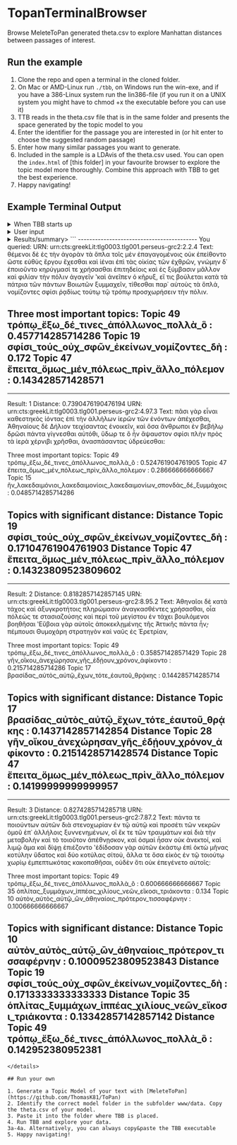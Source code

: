 # TopanTerminalBrowser

Browse MeleteToPan generated theta.csv to explore Manhattan distances between passages of interest.

## Run the example

1. Clone the repo and open a terminal in the cloned folder.
2. On Mac or AMD-Linux run `./tbb`, on Windows run the win-exe, and if you have a 386-Linux system run the lin386-file (if you run it on a UNIX system you might have to chmod +x the executable before you can use it)
3. TTB reads in the theta.csv file that is in the same folder and presents the space generated by the topic model to you
4. Enter the identifier for the passage you are interested in (or hit enter to choose the suggested random passage)
5. Enter how many similar passages you want to generate.
6. Included in the sample is a LDAvis of the theta.csv used. You can open the `index.html` of [this folder] in your favourite browser to explore the topic model more thoroughly. Combine this approach with TBB to get the best experience.
7. Happy navigating!

## Example Terminal Output

<details><summary>When TBB starts up</summary>
```
Locals-MacBook-Pro:TopanTerminalBrowser koentges$ ./tbb 
Reading file.
All is read.
Browsing through the space of the following topic dimensions:
Topic 1 ἡμῶν_ὑμῖν_ἡμᾶς_ἡμῖν_ὑμεῖς_ὑμᾶς_ἃ
Topic 2 ἡμῖν_ἡμᾶς_γε_ἡμῶν_μόνον_οὐδ_ἔσται
Topic 3 πρέσβεις_λακεδαιμονίους_λακεδαιμονίων_ξυμμαχίαν_λακεδαιμόνιοι_σφίσι_σπονδὰς
Topic 4 νῆες_νεῶν_εἴκοσι_πέντε_πελοποννήσιοι_δύο_δέκα
Topic 5 εὖ_δι_ἐξ_αἰεὶ_ὄντες_καλῶς_πλεῖστα
Topic 6 δὴ_πρὸ_ἐγένετο_πολέμου_γε_τοῦδε_χρόνον
Topic 7 νεῶν_ναυσὶν_νῆες_χίον_δέκα_χίων_χῖοι
Topic 8 σφῶν_ὅπως_πρέσβεις_ἔς_ξυμμάχους_χρήματα_πέμπειν
Topic 9 εἴ_τις_ἄν_οὐδ_δέ_τρόπῳ_κατ
Topic 10 αὐτὸν_αὐτὸς_αὐτῷ_ὢν_ἀθηναίοις_πρότερον_τισσαφέρνην
Topic 11 ἡμῖν_ἢν_ἧσσον_ᾧ_οὐχ_ἡμῶν_πλέον
Topic 12 τοιάδε_τοιαῦτα_αὐτὸς_εἶπεν_εἴ_εἶπον_λέγειν
Topic 13 κέρας_πολὺ_συρακοσίων_συρακόσιοι_στράτευμα_δεξιὸν_ξύμμαχοι
Topic 14 ὑμᾶς_ἡμᾶς_ἡμεῖς_ὑμῖν_ὦ_ὑμῶν_ὑπ
Topic 15 ἢν_λακεδαιμόνιοι_λακεδαιμονίοις_λακεδαιμονίων_σπονδὰς_δέ_ξυμμάχοις
Topic 16 συρακοσίων_συρακόσιοι_ὅπως_ναυσὶ_αὖθις_ᾗ_πρότερον
Topic 17 βρασίδας_αὐτὸς_αὐτῷ_ἔχων_τότε_ἑαυτοῦ_θρᾴκης
Topic 18 ᾗ_ὅπως_τείχους_πόλεως_τεῖχος_εἴ_τείχει
Topic 19 σφίσι_τούς_οὐχ_σφῶν_ἐκείνων_νομίζοντες_δὴ
Topic 20 τις_παρὰ_σφᾶς_οὐδ_ἔσεσθαι_πρὶν_ἔργῳ
Topic 21 ὄντες_ἑλλήνων_ὅσοι_ἄλλων_βαρβάρων_ποτε_ἕλληνες
Topic 22 ἄλλοι_ὁπλῖται_πάντες_μετ_ξύμμαχοι_οἷς_ἦλθον
Topic 23 καθ_ἄλλους_τήν_εἴ_πάλιν_κινδύνου_πάντα
Topic 24 θαλάσσης_ναυτικὸν_γῆς_πρότερον_νεῶν_πόλεμον_γῆν
Topic 25 πόλις_ἐξ_μέχρι_πρότερον_θαλάσσης_ποταμοῦ_ἀπ
Topic 26 μήτε_ξυμμάχους_ὅπλα_σφᾶς_λακεδαιμόνιοι_ἑαυτῶν_αὐτούς
Topic 27 θέρους_λακεδαιμόνιοι_ἐπιγιγνομένου_λακεδαιμονίων_χειμῶνος_ξύμμαχοι_πάλιν
Topic 28 γῆν_οἴκου_ἀνεχώρησαν_γῆς_ἐδῄουν_χρόνον_ἀφίκοντο
Topic 29 πόλεως_πόλει_πάντα_ἃ_ἄλλα_ὅπερ_τις
Topic 30 βασιλέως_ἢν_ἔφη_τις_δέ_πόλεις_βασιλεὺς
Topic 31 αὐτὸν_αὐτῷ_βασιλέα_παρὰ_δὴ_δι_λόγοις
Topic 32 πλείους_οὐδὲν_ἄλλοι_μέρος_τινας_ὁπλιτῶν_ἐλάσσους
Topic 33 οὐχ_αἰεὶ_πλεῖστον_ᾗ_οὔσης_πολὺ_γνώμῃ
Topic 34 πόλις_τινα_σφίσιν_καί_ἕκαστος_σφίσι_κατ
Topic 35 ὁπλίτας_ξυμμάχων_ἱππέας_χιλίους_νεῶν_εἴκοσι_τριάκοντα
Topic 36 τείχη_θάλασσαν_γῆν_εἶχον_πόλεως_στρατηγοῦντος_πάλιν
Topic 37 πλέον_δι_πόλει_ἐξ_πόλεις_ὅπερ_λόγου
Topic 38 αὐτῷ_ἔδει_δημοσθένης_ναύπακτον_ἀκαρνᾶνες_χωρίων_ναυσὶν
Topic 39 ἄλλα_πολλὰ_ὅσα_τότε_ἃ_χρήματα_τούτων
Topic 40 νήσῳ_λακεδαιμόνιοι_ἄνδρας_παρὰ_πύλον_ἀθηναίοις_μυτιληναίων
Topic 41 δῆμον_σφῶν_οὐδὲν_πράγματα_πολλοὺς_τἆλλα_ἄρχειν
Topic 42 νῆες_τεσσαράκοντα_δύο_πέντε_ἔτυχον_ναυσὶ_τριάκοντα
Topic 43 συρακοσίων_σικελίας_σικελίαν_στρατιᾷ_σικελῶν_συρακοσίοις_συρακούσας
Topic 44 τροπαῖον_νεκροὺς_ἔστησαν_ἔλαβον_μάχῃ_τούς_ὑποσπόνδους
Topic 45 πολέμῳ_ἐτελεύτα_ἐγένετο_τῷδε_ἔτος_θέρος_αὕτη
Topic 46 πόλεως_σταδίους_τεῖχος_βοιωτοὶ_μάχην_νυκτὸς_μάχης
Topic 47 ἔπειτα_ὅμως_μέν_πόλεως_πρὶν_ἄλλο_πόλεμον
Topic 48 κορινθίων_κερκυραῖοι_ἐκέλευον_κορινθίοις_σφίσιν_κορίνθιοι_πόλει
Topic 49 τρόπῳ_ἔξω_δέ_τινες_ἀπόλλωνος_πολλὰ_ὃ
Topic 50 ὁπλίταις_αὐτῷ_ξυμμάχων_τρόπῳ_νικίας_τούτῳ_ἑαυτῶν
-------------------------------
Significant distance has been set to:  0.1
Happy navigating!
```
</details>
<details><summary>User input</summary>
```
Enter URN (e.g.urn:cts:greekLit:tlg0003.tlg001.perseus-grc2:2.2.4):
Enter number of similar passages(e.g. 3):3
```
</details>
<details><summary>Results/summary>
```
------------------------------------------
You queried:
URN: urn:cts:greekLit:tlg0003.tlg001.perseus-grc2:2.2.4
Text: θέμενοι δὲ ἐς τὴν ἀγορὰν τὰ ὅπλα τοῖς μὲν ἐπαγαγομένοις οὐκ ἐπείθοντο ὥστε εὐθὺς ἔργου ἔχεσθαι καὶ ἰέναι ἐπὶ τὰς οἰκίας τῶν ἐχθρῶν, γνώμην δ᾽ ἐποιοῦντο κηρύγμασί τε χρήσασθαι ἐπιτηδείοις καὶ ἐς ξύμβασιν μᾶλλον καὶ φιλίαν τὴν πόλιν ἀγαγεῖν ʽκαὶ ἀνεῖπεν ὁ κῆρυξ, εἴ τις βούλεται κατὰ τὰ πάτρια τῶν πάντων Βοιωτῶν ξυμμαχεῖν, τίθεσθαι παρ᾽ αὑτοὺς τὰ ὅπλἀ, νομίζοντες σφίσι ῥᾳδίως τούτῳ τῷ τρόπῳ προσχωρήσειν τὴν πόλιν.

Three most important topics:
Topic 49 τρόπῳ_ἔξω_δέ_τινες_ἀπόλλωνος_πολλὰ_ὃ : 0.457714285714286
Topic 19 σφίσι_τούς_οὐχ_σφῶν_ἐκείνων_νομίζοντες_δὴ : 0.172
Topic 47 ἔπειτα_ὅμως_μέν_πόλεως_πρὶν_ἄλλο_πόλεμον : 0.143428571428571
------------------------------------------
------------------------------------------
Result: 1
Distance: 0.7390476190476194
URN: urn:cts:greekLit:tlg0003.tlg001.perseus-grc2:4.97.3
Text: πᾶσι γὰρ εἶναι καθεστηκὸς ἰόντας ἐπὶ τὴν ἀλλήλων ἱερῶν τῶν ἐνόντων ἀπέχεσθαι, Ἀθηναίους δὲ Δήλιον τειχίσαντας ἐνοικεῖν, καὶ ὅσα ἄνθρωποι ἐν βεβήλῳ δρῶσι πάντα γίγνεσθαι αὐτόθι, ὕδωρ τε ὃ ἦν ἄψαυστον σφίσι πλὴν πρὸς τὰ ἱερὰ χέρνιβι χρῆσθαι, ἀνασπάσαντας ὑδρεύεσθαι:

Three most important topics:
Topic 49 τρόπῳ_ἔξω_δέ_τινες_ἀπόλλωνος_πολλὰ_ὃ : 0.524761904761905
Topic 47 ἔπειτα_ὅμως_μέν_πόλεως_πρὶν_ἄλλο_πόλεμον : 0.286666666666667
Topic 15 ἢν_λακεδαιμόνιοι_λακεδαιμονίοις_λακεδαιμονίων_σπονδὰς_δέ_ξυμμάχοις : 0.0485714285714286

Topics with significant distance:
Distance Topic 19 σφίσι_τούς_οὐχ_σφῶν_ἐκείνων_νομίζοντες_δὴ : 0.17104761904761903
Distance Topic 47 ἔπειτα_ὅμως_μέν_πόλεως_πρὶν_ἄλλο_πόλεμον : 0.14323809523809602
------------------------------------------
------------------------------------------
Result: 2
Distance: 0.8182857142857145
URN: urn:cts:greekLit:tlg0003.tlg001.perseus-grc2:8.95.2
Text: Ἀθηναῖοι δὲ κατὰ τάχος καὶ ἀξυγκροτήτοις πληρώμασιν ἀναγκασθέντες χρήσασθαι, οἷα πόλεώς τε στασιαζούσης καὶ περὶ τοῦ μεγίστου ἐν τάχει βουλόμενοι βοηθῆσαι ʽΕὔβοια γὰρ αὐτοῖς ἀποκεκλῃμένης τῆς Ἀττικῆς πάντα ἦν̓, πέμπουσι Θυμοχάρη στρατηγὸν καὶ ναῦς ἐς Ἐρετρίαν,

Three most important topics:
Topic 49 τρόπῳ_ἔξω_δέ_τινες_ἀπόλλωνος_πολλὰ_ὃ : 0.358571428571429
Topic 28 γῆν_οἴκου_ἀνεχώρησαν_γῆς_ἐδῄουν_χρόνον_ἀφίκοντο : 0.215714285714286
Topic 17 βρασίδας_αὐτὸς_αὐτῷ_ἔχων_τότε_ἑαυτοῦ_θρᾴκης : 0.144285714285714

Topics with significant distance:
Distance Topic 17 βρασίδας_αὐτὸς_αὐτῷ_ἔχων_τότε_ἑαυτοῦ_θρᾴκης : 0.1437142857142854
Distance Topic 28 γῆν_οἴκου_ἀνεχώρησαν_γῆς_ἐδῄουν_χρόνον_ἀφίκοντο : 0.2151428571428574
Distance Topic 47 ἔπειτα_ὅμως_μέν_πόλεως_πρὶν_ἄλλο_πόλεμον : 0.14199999999999957
------------------------------------------
------------------------------------------
Result: 3
Distance: 0.8274285714285718
URN: urn:cts:greekLit:tlg0003.tlg001.perseus-grc2:7.87.2
Text: πάντα τε ποιούντων αὐτῶν διὰ στενοχωρίαν ἐν τῷ αὐτῷ καὶ προσέτι τῶν νεκρῶν ὁμοῦ ἐπ᾽ ἀλλήλοις ξυννενημένων, οἳ ἔκ τε τῶν τραυμάτων καὶ διὰ τὴν μεταβολὴν καὶ τὸ τοιοῦτον ἀπέθνῃσκον, καὶ ὀσμαὶ ἦσαν οὐκ ἀνεκτοί, καὶ λιμῷ ἅμα καὶ δίψῃ ἐπιέζοντο ʽἐδίδοσαν γὰρ αὐτῶν ἑκάστῳ ἐπὶ ὀκτὼ μῆνας κοτύλην ὕδατος καὶ δύο κοτύλας σίτοὐ, ἄλλα τε ὅσα εἰκὸς ἐν τῷ τοιούτῳ χωρίῳ ἐμπεπτωκότας κακοπαθῆσαι, οὐδὲν ὅτι οὐκ ἐπεγένετο αὐτοῖς:

Three most important topics:
Topic 49 τρόπῳ_ἔξω_δέ_τινες_ἀπόλλωνος_πολλὰ_ὃ : 0.600666666666667
Topic 35 ὁπλίτας_ξυμμάχων_ἱππέας_χιλίους_νεῶν_εἴκοσι_τριάκοντα : 0.134
Topic 10 αὐτὸν_αὐτὸς_αὐτῷ_ὢν_ἀθηναίοις_πρότερον_τισσαφέρνην : 0.100666666666667

Topics with significant distance:
Distance Topic 10 αὐτὸν_αὐτὸς_αὐτῷ_ὢν_ἀθηναίοις_πρότερον_τισσαφέρνην : 0.10009523809523843
Distance Topic 19 σφίσι_τούς_οὐχ_σφῶν_ἐκείνων_νομίζοντες_δὴ : 0.1713333333333333
Distance Topic 35 ὁπλίτας_ξυμμάχων_ἱππέας_χιλίους_νεῶν_εἴκοσι_τριάκοντα : 0.13342857142857142
Distance Topic 49 τρόπῳ_ἔξω_δέ_τινες_ἀπόλλωνος_πολλὰ_ὃ : 0.142952380952381
------------------------------------------
```
</details>

## Run your own

1. Generate a Topic Model of your text with [MeleteToPan](https://github.com/ThomasK81/ToPan)
2. Identify the correct model folder in the subfolder www/data. Copy the theta.csv of your model.
3. Paste it into the folder where TBB is placed.
4. Run TBB and explore your data. 
3a-4a. Alternatively, you can always copy&paste the TBB executable 
5. Happy navigating!
